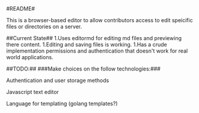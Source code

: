 #README#

This is a browser-based editor to allow contributors access to edit speicific files or directories on a server.

##Current State##
1.Uses editormd for editing md files and previewing there content.
1.Editing and saving files is working.
1.Has a crude implementation permissions and authentication that doesn't work for real world applications.

##TODO:##
###Make choices on the follow technologies:###

Authentication and user storage methods

Javascript text editor

Language for templating (golang templates?)

